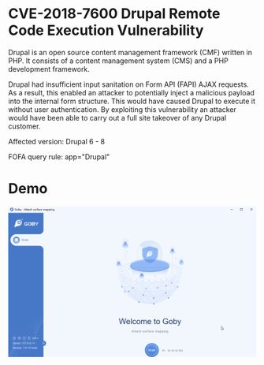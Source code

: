 # CVE-2018-7600 Drupal Remote Code Execution Vulnerability

Drupal is an open source content management framework (CMF) written in PHP. It consists of a content management system (CMS) and a PHP development framework.

Drupal had insufficient input sanitation on Form API (FAPI) AJAX requests. As a result, this enabled an attacker to potentially inject a malicious payload into the internal form structure. This would have caused Drupal to execute it without user authentication. By exploiting this vulnerability an attacker would have been able to carry out a full site takeover of any Drupal customer.

Affected version: Drupal 6 - 8

FOFA query rule: app="Drupal"

# Demo

![](CVE-2018-7600.gif)